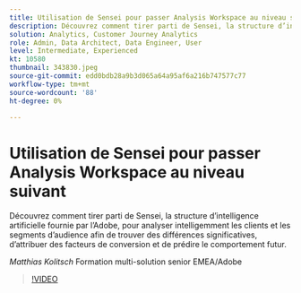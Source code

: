```yaml
---
title: Utilisation de Sensei pour passer Analysis Workspace au niveau suivant
description: Découvrez comment tirer parti de Sensei, la structure d’intelligence artificielle fournie par Adobe, pour analyser intelligemment les segments de clients et d’audiences sur ... (Les descriptions doivent comporter entre 60 et 160 caractères)
solution: Analytics, Customer Journey Analytics
role: Admin, Data Architect, Data Engineer, User
level: Intermediate, Experienced
kt: 10580
thumbnail: 343830.jpeg
source-git-commit: edd0bdb28a9b3d065a64a95af6a216b747577c77
workflow-type: tm+mt
source-wordcount: '88'
ht-degree: 0%

---
```


# Utilisation de Sensei pour passer Analysis Workspace au niveau suivant

Découvrez comment tirer parti de Sensei, la structure d’intelligence artificielle fournie par l’Adobe, pour analyser intelligemment les clients et les segments d’audience afin de trouver des différences significatives, d’attribuer des facteurs de conversion et de prédire le comportement futur.

*Matthias Kolitsch* Formation multi-solution senior EMEA/Adobe

>[!VIDEO](https://video.tv.adobe.com/v/343830/?quality=12&learn=on)
